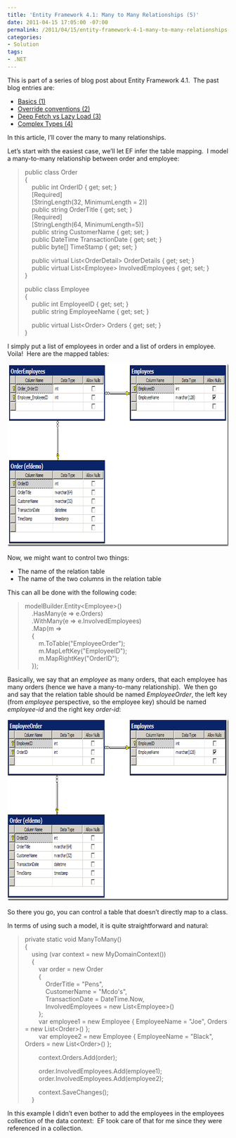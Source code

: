 ```yaml
---
title: 'Entity Framework 4.1: Many to Many Relationships (5)'
date: 2011-04-15 17:05:00 -07:00
permalink: /2011/04/15/entity-framework-4-1-many-to-many-relationships-5/
categories:
- Solution
tags:
- .NET
---
```

<p>This is part of a series of blog post about Entity Framework 4.1.&#160; The past blog entries are:</p>  <ul>   <li><a href="http://vincentlauzon.wordpress.com/2011/04/03/entity-framework-4-1-basics-1/">Basics (1)</a> </li>    <li><a href="http://vincentlauzon.wordpress.com/2011/04/06/entity-framework-4-1-override-conventions-2/">Override conventions (2)</a> </li>    <li><a href="http://vincentlauzon.wordpress.com/2011/04/11/entity-framework-4-1-deep-fetch-vs-lazy-load-3/">Deep Fetch vs Lazy Load (3)</a> </li>    <li><a href="http://vincentlauzon.wordpress.com/2011/04/13/entity-framework-4-1-complex-types-4/">Complex Types (4)</a></li> </ul>  <p>In this article, I’ll cover the many to many relationships.</p>  <p>Let’s start with the easiest case, we’ll let EF infer the table mapping.&#160; I model a many-to-many relationship between order and employee:</p>  <blockquote>   <p>public class Order     <br />{      <br />&#160;&#160;&#160; public int OrderID { get; set; }      <br />&#160;&#160;&#160; [Required]      <br />&#160;&#160;&#160; [StringLength(32, MinimumLength = 2)]      <br />&#160;&#160;&#160; public string OrderTitle { get; set; }      <br />&#160;&#160;&#160; [Required]      <br />&#160;&#160;&#160; [StringLength(64, MinimumLength=5)]      <br />&#160;&#160;&#160; public string CustomerName { get; set; }      <br />&#160;&#160;&#160; public DateTime TransactionDate { get; set; }      <br />&#160;&#160;&#160; public byte[] TimeStamp { get; set; } </p>    <p>&#160;&#160;&#160; public virtual List&lt;OrderDetail&gt; OrderDetails { get; set; }     <br />&#160;&#160;&#160; public virtual List&lt;Employee&gt; InvolvedEmployees { get; set; }      <br />} </p>    <p>public class Employee     <br />{      <br />&#160;&#160;&#160; public int EmployeeID { get; set; }      <br />&#160;&#160;&#160; public string EmployeeName { get; set; } </p>    <p>&#160;&#160;&#160; public virtual List&lt;Order&gt; Orders { get; set; }     <br />} </p> </blockquote>  <p>I simply put a list of employees in order and a list of orders in employee.&#160; Voila!&#160; Here are the mapped tables:</p>  <p><a href="/assets/posts/2011/2/entity-framework-4-1-many-to-many-relationships-5/image1.png"><img style="border-bottom:0;border-left:0;display:inline;border-top:0;border-right:0;" title="image" border="0" alt="image" src="/assets/posts/2011/2/entity-framework-4-1-many-to-many-relationships-5/image_thumb1.png" width="798" height="416" /></a> </p>  <p>Now, we might want to control two things:</p>  <ul>   <li>The name of the relation table</li>    <li>The name of the two columns in the relation table</li> </ul>  <p>This can all be done with the following code:</p>  <blockquote>   <p>modelBuilder.Entity&lt;Employee&gt;()     <br />&#160;&#160;&#160; .HasMany(e =&gt; e.Orders)      <br />&#160;&#160;&#160; .WithMany(e =&gt; e.InvolvedEmployees)      <br />&#160;&#160;&#160; .Map(m =&gt;      <br />&#160;&#160;&#160; {      <br />&#160;&#160;&#160;&#160;&#160;&#160;&#160; m.ToTable(&quot;EmployeeOrder&quot;);      <br />&#160;&#160;&#160;&#160;&#160;&#160;&#160; m.MapLeftKey(&quot;EmployeeID&quot;);      <br />&#160;&#160;&#160;&#160;&#160;&#160;&#160; m.MapRightKey(&quot;OrderID&quot;);      <br />&#160;&#160;&#160; }); </p> </blockquote>  <p>Basically, we say that an <em>employee</em> as many orders, that each employee has many orders (hence we have a many-to-many relationship).&#160; We then go and say that the relation table should be named <em>EmployeeOrder</em>, the left key (from <em>employee</em> perspective, so the employee key) should be named <em>employee-id</em> and the right key <em>order-id</em>:</p>  <p><a href="/assets/posts/2011/2/entity-framework-4-1-many-to-many-relationships-5/image2.png"><img style="border-bottom:0;border-left:0;display:inline;border-top:0;border-right:0;" title="image" border="0" alt="image" src="/assets/posts/2011/2/entity-framework-4-1-many-to-many-relationships-5/image_thumb2.png" width="792" height="413" /></a> </p>  <p>So there you go, you can control a table that doesn’t directly map to a class.</p>  <p>In terms of using such a model, it is quite straightforward and natural:</p>  <blockquote>   <p>private static void ManyToMany()     <br />{      <br />&#160;&#160;&#160; using (var context = new MyDomainContext())      <br />&#160;&#160;&#160; {      <br />&#160;&#160;&#160;&#160;&#160;&#160;&#160; var order = new Order      <br />&#160;&#160;&#160;&#160;&#160;&#160;&#160; {      <br />&#160;&#160;&#160;&#160;&#160;&#160;&#160;&#160;&#160;&#160;&#160; OrderTitle = &quot;Pens&quot;,      <br />&#160;&#160;&#160;&#160;&#160;&#160;&#160;&#160;&#160;&#160;&#160; CustomerName = &quot;Mcdo's&quot;,      <br />&#160;&#160;&#160;&#160;&#160;&#160;&#160;&#160;&#160;&#160;&#160; TransactionDate = DateTime.Now,      <br />&#160;&#160;&#160;&#160;&#160;&#160;&#160;&#160;&#160;&#160;&#160; InvolvedEmployees = new List&lt;Employee&gt;()      <br />&#160;&#160;&#160;&#160;&#160;&#160;&#160; };      <br />&#160;&#160;&#160;&#160;&#160;&#160;&#160; var employee1 = new Employee { EmployeeName = &quot;Joe&quot;, Orders = new List&lt;Order&gt;() };      <br />&#160;&#160;&#160;&#160;&#160;&#160;&#160; var employee2 = new Employee { EmployeeName = &quot;Black&quot;, Orders = new List&lt;Order&gt;() }; </p>    <p>&#160;&#160;&#160;&#160;&#160;&#160;&#160; context.Orders.Add(order); </p>    <p>&#160;&#160;&#160;&#160;&#160;&#160;&#160; order.InvolvedEmployees.Add(employee1);     <br />&#160;&#160;&#160;&#160;&#160;&#160;&#160; order.InvolvedEmployees.Add(employee2); </p>    <p>&#160;&#160;&#160;&#160;&#160;&#160;&#160; context.SaveChanges();     <br />&#160;&#160;&#160; } </p> </blockquote>  <p>In this example I didn’t even bother to add the employees in the employees collection of the data context:&#160; EF took care of that for me since they were referenced in a collection.</p>